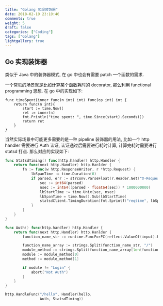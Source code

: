 ```yaml
---
title: "Golang 实现装饰器"
date: 2018-02-10 23:10:46
comments: true
weight: 5
draft: false
categories: ["Coding"]
tags: ["Golang"]
lightgallery: true
---
```

## Go 实现装饰器

类似于 Java 中的装饰器模式, 在 go 中也会有需要 patch 一个函数的需求.

一个常见的场景就是比如计算某个函数耗时的 decorator, 那么利用 functional programming 思想. 在 go 中的实现如下:

```
func timeSpent(inner func(n int) int) func(op int) int {
	return func(n int){
		start := time.Now()
		ret := inner(n)
		fmt.Println("time spent: ", time.Since(start).Seconds())
		return ret
	}
}
```

当然实际场景中可能更多需要的是一种 pipeline 装饰器的用法, 比如一个 http handler 需要进行 Auth 认证, 认证通过后需要进行耗时计算, 计算完耗时需要进行 statsd 打点. 那么对应的实现如下:

```go
func StatsdTiming() func(http.handler) http.Handler {
	return func(next http.Handler) http.Hanlder {
		fn := func(w http.ResponseWriter, r *http.Request) {
			lbSpanTime := time.Duration(0)
			if parsed, err := strconv.ParseFloat(r.Header.Get("X-Request-Start"), 64); err == nil {
				sec := int64(parsed)
				nsec := int64((parsed - float64(sec)) * 1000000000)
				lbStartTime := time.Unix(sec, nsec)
				lbSpanTime = time.Now().Sub(lbStartTime)
				statsdClient.TimingDuration(fmt.Sprintf("reqtime", lbSpanTime))
			}
		}
	}
}

func Auth() func(http.handler) http.Handler {
    return func(next http.Handler) http.Hanlder {
        function_name_str := runtime.FuncForPC(reflect.ValueOf(input).Pointer()).Name()

        function_name_array := strings.Split(function_name_str, "/")
        module_method := strings.Split(function_name_array[len(function_name_array)-1], ".")
        module := module_method[0]
        method := module_method[1]

        if module != "Login" {
            abort("Not Auth")
        }
    }
}

http.HandleFunc("/hello", Handler(hello,
                Auth, StatsdTiming))
```
